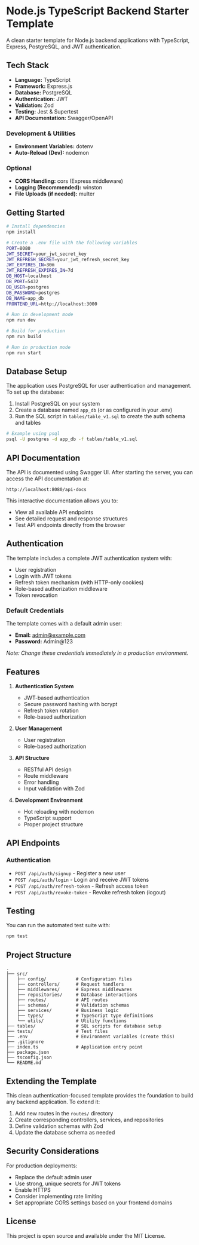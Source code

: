 # Node.js TypeScript Backend Starter Template

A clean starter template for Node.js backend applications with TypeScript, Express, PostgreSQL, and JWT authentication.

## Tech Stack

- **Language:** TypeScript
- **Framework:** Express.js
- **Database:** PostgreSQL
- **Authentication:** JWT
- **Validation:** Zod
- **Testing:** Jest & Supertest
- **API Documentation:** Swagger/OpenAPI

### Development & Utilities
- **Environment Variables:** dotenv
- **Auto-Reload (Dev):** nodemon

### Optional
- **CORS Handling:** cors (Express middleware)
- **Logging (Recommended):** winston
- **File Uploads (if needed):** multer

## Getting Started

```bash
# Install dependencies
npm install

# Create a .env file with the following variables
PORT=8080
JWT_SECRET=your_jwt_secret_key
JWT_REFRESH_SECRET=your_jwt_refresh_secret_key
JWT_EXPIRES_IN=30m
JWT_REFRESH_EXPIRES_IN=7d
DB_HOST=localhost
DB_PORT=5432
DB_USER=postgres
DB_PASSWORD=postgres
DB_NAME=app_db
FRONTEND_URL=http://localhost:3000

# Run in development mode
npm run dev

# Build for production
npm run build

# Run in production mode
npm run start
```

## Database Setup

The application uses PostgreSQL for user authentication and management. To set up the database:

1. Install PostgreSQL on your system
2. Create a database named `app_db` (or as configured in your .env)
3. Run the SQL script in `tables/table_v1.sql` to create the auth schema and tables

```bash
# Example using psql
psql -U postgres -d app_db -f tables/table_v1.sql
```

## API Documentation

The API is documented using Swagger UI. After starting the server, you can access the API documentation at:

```
http://localhost:8080/api-docs
```

This interactive documentation allows you to:
- View all available API endpoints
- See detailed request and response structures
- Test API endpoints directly from the browser

## Authentication

The template includes a complete JWT authentication system with:

- User registration
- Login with JWT tokens
- Refresh token mechanism (with HTTP-only cookies)
- Role-based authorization middleware
- Token revocation

### Default Credentials

The template comes with a default admin user:
- **Email:** admin@example.com
- **Password:** Admin@123

*Note: Change these credentials immediately in a production environment.*

## Features

1. **Authentication System**
   - JWT-based authentication
   - Secure password hashing with bcrypt
   - Refresh token rotation
   - Role-based authorization

2. **User Management**
   - User registration
   - Role-based authorization

3. **API Structure**
   - RESTful API design
   - Route middleware
   - Error handling
   - Input validation with Zod

4. **Development Environment**
   - Hot reloading with nodemon
   - TypeScript support
   - Proper project structure

## API Endpoints

### Authentication
- `POST /api/auth/signup` - Register a new user
- `POST /api/auth/login` - Login and receive JWT tokens
- `POST /api/auth/refresh-token` - Refresh access token
- `POST /api/auth/revoke-token` - Revoke refresh token (logout)

## Testing

You can run the automated test suite with:

```bash
npm test
```

## Project Structure

```
.
├── src/
│   ├── config/           # Configuration files
│   ├── controllers/      # Request handlers
│   ├── middlewares/      # Express middlewares
│   ├── repositories/     # Database interactions
│   ├── routes/           # API routes
│   ├── schemas/          # Validation schemas
│   ├── services/         # Business logic
│   ├── types/            # TypeScript type definitions
│   └── utils/            # Utility functions
├── tables/               # SQL scripts for database setup
├── tests/                # Test files
├── .env                  # Environment variables (create this)
├── .gitignore
├── index.ts              # Application entry point
├── package.json
├── tsconfig.json
└── README.md
```

## Extending the Template

This clean authentication-focused template provides the foundation to build any backend application. To extend it:

1. Add new routes in the `routes/` directory
2. Create corresponding controllers, services, and repositories
3. Define validation schemas with Zod
4. Update the database schema as needed

## Security Considerations

For production deployments:
- Replace the default admin user
- Use strong, unique secrets for JWT tokens
- Enable HTTPS
- Consider implementing rate limiting
- Set appropriate CORS settings based on your frontend domains

## License

This project is open source and available under the MIT License.